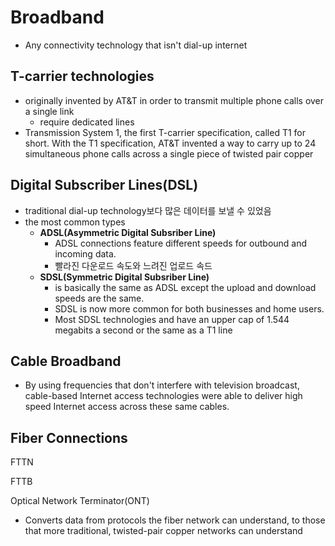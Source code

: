 # Broadband

- Any connectivity technology that isn't dial-up internet

## T-carrier technologies

- originally invented by AT&T in order to transmit multiple phone calls over a single link
  - require dedicated lines
- Transmission System 1, the first T-carrier specification, called T1 for short. With the T1 specification, AT&T invented a way to carry up to 24 simultaneous phone calls across a single piece of twisted pair copper

## Digital Subscriber Lines(DSL)

- traditional dial-up technology보다 많은 데이터를 보낼 수 있었음
- the most common types
  - **ADSL(Asymmetric Digital Subsriber Line)**
    - ADSL connections feature different speeds for outbound and incoming data.
    - 빨라진  다운로드 속도와 느려진 업로드 속드
  - **SDSL(Symmetric Digital Subsriber Line)**
    -  is basically the same as ADSL except the upload and download speeds are the same.
    - SDSL is now more common for both businesses and home users. 
    - Most SDSL technologies and have an upper cap of 1.544 megabits a second or the same as a T1 line

## Cable Broadband

- By using frequencies that don't interfere with television broadcast, cable-based Internet access technologies were able to deliver high speed Internet access across these same cables. 

## Fiber Connections

FTTN

FTTB

Optical Network Terminator(ONT)

- Converts data from protocols the fiber network can understand, to those that more traditional, twisted-pair copper networks can understand

  